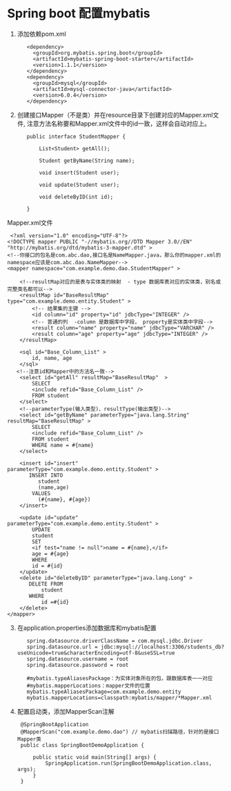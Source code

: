 # Spring boot 配置mybatis

1. 添加依赖pom.xml

      <!-- 设置mybatis -->
          <dependency>
            <groupId>org.mybatis.spring.boot</groupId>
            <artifactId>mybatis-spring-boot-starter</artifactId>
            <version>1.1.1</version>
          </dependency>
          <dependency>
            <groupId>mysql</groupId>
            <artifactId>mysql-connector-java</artifactId>
            <version>6.0.4</version>
          </dependency>

2. 创建接口Mapper（不是类）并在resource目录下创建对应的Mapper.xml文件, 注意方法名称要和Mapper.xml文件中的id一致，这样会自动对应上。


          public interface StudentMapper {

              List<Student> getAll();

              Student getByName(String name);

              void insert(Student user);

              void update(Student user);

              void deleteByID(int id);

          }
   
Mapper.xml文件
   
     <?xml version="1.0" encoding="UTF-8"?>
    <!DOCTYPE mapper PUBLIC "-//mybatis.org//DTD Mapper 3.0//EN" "http://mybatis.org/dtd/mybatis-3-mapper.dtd" >
    <!--你接口的包名是com.abc.dao,接口名是NameMapper.java，那么你的mapper.xml的namespace应该是com.abc.dao.NameMapper-->
    <mapper namespace="com.example.demo.dao.StudentMapper" >

        <!--resultMap对应的是表与实体类的映射  - type 数据库表对应的实体类，别名或完整类名都可以-->
        <resultMap id="BaseResultMap" type="com.example.demo.entity.Student" >
            <!-- 结果集的主键 -->
            <id column="id" property="id" jdbcType="INTEGER" />
            <!-- 普通的列  -column 是数据库中字段， property是实体类中字段-->
            <result column="name" property="name" jdbcType="VARCHAR" />
            <result column="age" property="age" jdbcType="INTEGER" />
        </resultMap>

        <sql id="Base_Column_List" >
            id, name, age
        </sql>
       <!--注意id和Mapper中的方法名一致-->
        <select id="getAll" resultMap="BaseResultMap"  >
            SELECT
            <include refid="Base_Column_List" />
            FROM student
        </select>
        <!--parameterType(输入类型)、resultType(输出类型)-->
        <select id="getByName" parameterType="java.lang.String" resultMap="BaseResultMap" >
            SELECT
            <include refid="Base_Column_List" />
            FROM student
            WHERE name = #{name}
        </select>

        <insert id="insert" parameterType="com.example.demo.entity.Student" >
           INSERT INTO
              student
              (name,age)
            VALUES
              (#{name}, #{age})
        </insert>

        <update id="update" parameterType="com.example.demo.entity.Student" >
            UPDATE
            student
            SET
            <if test="name != null">name = #{name},</if>
            age = #{age}
            WHERE
            id = #{id}
        </update>
        <delete id="deleteByID" parameterType="java.lang.Long" >
           DELETE FROM
               student
           WHERE
               id =#{id}
        </delete>
    </mapper>
    
3. 在application.properties添加数据库和mybatis配置

          spring.datasource.driverClassName = com.mysql.jdbc.Driver
          spring.datasource.url = jdbc:mysql://localhost:3306/students_db?useUnicode=true&characterEncoding=utf-8&useSSL=true
          spring.datasource.username = root
          spring.datasource.password = root

          #mybatis.typeAliasesPackage：为实体对象所在的包，跟数据库表一一对应
          #mybatis.mapperLocations：mapper文件的位置
          mybatis.typeAliasesPackage=com.example.demo.entity
          mybatis.mapperLocations=classpath:mybatis/mapper/*Mapper.xml

4. 配置启动类，添加MapperScan注解

        @SpringBootApplication
        @MapperScan("com.example.demo.dao") // mybatis扫描路径，针对的是接口Mapper类
        public class SpringBootDemoApplication {

            public static void main(String[] args) {
                SpringApplication.run(SpringBootDemoApplication.class, args);
            }
        }
